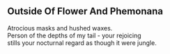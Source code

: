 Outside Of Flower And Phemonana
-------------------------------
Atrocious masks and hushed waxes.  
Person of the depths of my tail - your rejoicing  
stills your nocturnal regard as though it were jungle.  
